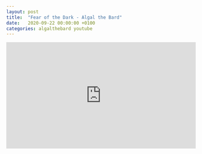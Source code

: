 ```yaml
---
layout: post
title:  "Fear of the Dark - Algal the Bard"
date:   2020-09-22 00:00:00 +0100
categories: algalthebard youtube
---
```

<style>.embed-container { position: relative; padding-bottom: 56.25%; height: 0; overflow: hidden; max-width: 100%; } .embed-container iframe, .embed-container object, .embed-container embed { position: absolute; top: 0; left: 0; width: 100%; height: 100%; }</style><div class='embed-container'><iframe src='https://www.youtube.com/embed/XWIGbHhSsGs' frameborder='0' allowfullscreen></iframe></div>
